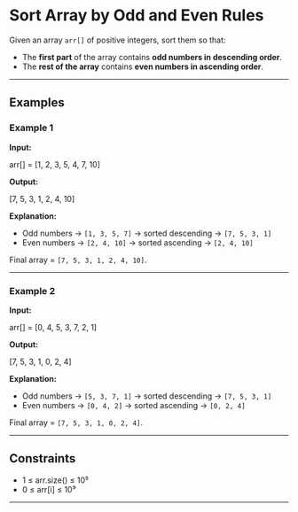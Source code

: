 # Sort Array by Odd and Even Rules

Given an array `arr[]` of positive integers, sort them so that:  
- The **first part** of the array contains **odd numbers in descending order**.  
- The **rest of the array** contains **even numbers in ascending order**.  

---

## Examples

### Example 1
**Input:**  

arr[] = [1, 2, 3, 5, 4, 7, 10]


**Output:**  

[7, 5, 3, 1, 2, 4, 10]


**Explanation:**  
- Odd numbers → `[1, 3, 5, 7]` → sorted descending → `[7, 5, 3, 1]`  
- Even numbers → `[2, 4, 10]` → sorted ascending → `[2, 4, 10]`  

Final array = `[7, 5, 3, 1, 2, 4, 10]`.

---

### Example 2
**Input:**  

arr[] = [0, 4, 5, 3, 7, 2, 1]


**Output:**  

[7, 5, 3, 1, 0, 2, 4]


**Explanation:**  
- Odd numbers → `[5, 3, 7, 1]` → sorted descending → `[7, 5, 3, 1]`  
- Even numbers → `[0, 4, 2]` → sorted ascending → `[0, 2, 4]`  

Final array = `[7, 5, 3, 1, 0, 2, 4]`.

---

## Constraints
- 1 ≤ arr.size() ≤ 10⁵  
- 0 ≤ arr[i] ≤ 10⁹  

---

